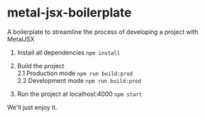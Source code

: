 # metal-jsx-boilerplate
A boilerplate to streamline the process of developing a project with MetalJSX

1. Install all dependencies `npm install`

2. Build the project
<br> 2.1 Production mode `npm run build:prod`
<br> 2.2 Development mode `npm run build:prod`

3. Run the project at localhost:4000 `npm start`

We'll just enjoy it.


